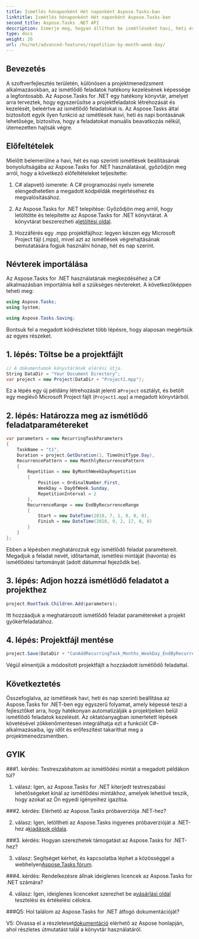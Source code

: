 ```yaml
---
title: Ismétlés hónaponként Hét naponként Aspose.Tasks-ban
linktitle: Ismétlés hónaponként Hét naponként Aspose.Tasks-ban
second_title: Aspose.Tasks .NET API
description: Ismerje meg, hogyan állíthat be ismétléseket havi, heti és napi bontásban az Aspose.Tasks for .NET alkalmazásban az ismétlődő feladatok hatékony automatizálása érdekében.
type: docs
weight: 26
url: /hu/net/advanced-features/repetition-by-month-week-day/
---
```

## Bevezetés

A szoftverfejlesztés területén, különösen a projektmenedzsment alkalmazásokban, az ismétlődő feladatok hatékony kezelésének képessége a legfontosabb. Az Aspose.Tasks for .NET egy hatékony könyvtár, amelyet arra terveztek, hogy egyszerűsítse a projektfeladatok létrehozását és kezelését, beleértve az ismétlődő feladatokat is. Az Aspose.Tasks által biztosított egyik ilyen funkció az ismétlések havi, heti és napi bontásának lehetősége, biztosítva, hogy a feladatokat manuális beavatkozás nélkül, ütemezetten hajtsák végre.

## Előfeltételek

Mielőtt belemerülne a havi, hét és nap szerinti ismétlések beállításának bonyolultságába az Aspose.Tasks for .NET használatával, győződjön meg arról, hogy a következő előfeltételeket teljesítette:

1. C# alapvető ismerete: A C# programozási nyelv ismerete elengedhetetlen a megadott kódpéldák megértéséhez és megvalósításához.
   
2.  Az Aspose.Tasks for .NET telepítése: Győződjön meg arról, hogy letöltötte és telepítette az Aspose.Tasks for .NET könyvtárat. A könyvtárat beszerezheti a[letöltési oldal](https://releases.aspose.com/tasks/net/).

3. Hozzáférés egy .mpp projektfájlhoz: legyen készen egy Microsoft Project fájl (.mpp), mivel azt az ismétlések végrehajtásának bemutatására fogjuk használni hónap, hét és nap szerint.

## Névterek importálása

Az Aspose.Tasks for .NET használatának megkezdéséhez a C# alkalmazásban importálnia kell a szükséges névtereket. A következőképpen teheti meg:

```csharp
using Aspose.Tasks;
using System;

using Aspose.Tasks.Saving;

```

Bontsuk fel a megadott kódrészletet több lépésre, hogy alaposan megértsük az egyes részeket.

## 1. lépés: Töltse be a projektfájlt

```csharp
// A dokumentumok könyvtárának elérési útja.
String DataDir = "Your Document Directory";
var project = new Project(DataDir + "Project1.mpp");
```

 Ez a lépés egy új példány létrehozását jelenti a`Project` osztályt, és betölt egy meglévő Microsoft Project fájlt (`Project1.mpp`) a megadott könyvtárból.

## 2. lépés: Határozza meg az ismétlődő feladatparamétereket

```csharp
var parameters = new RecurringTaskParameters
{
    TaskName = "t1",
    Duration = project.GetDuration(1, TimeUnitType.Day),
    RecurrencePattern = new MonthlyRecurrencePattern
    {
        Repetition = new ByMonthWeekDayRepetition
        {
            Position = OrdinalNumber.First,
            WeekDay = DayOfWeek.Sunday,
            RepetitionInterval = 2
        },
        RecurrenceRange = new EndByRecurrenceRange
        {
            Start = new DateTime(2018, 7, 1, 8, 0, 0),
            Finish = new DateTime(2018, 9, 2, 17, 0, 0)
        }
    }
};
```

Ebben a lépésben meghatározzuk egy ismétlődő feladat paramétereit. Megadjuk a feladat nevét, időtartamát, ismétlési mintáját (havonta) és ismétlődési tartományát (adott dátummal fejeződik be).

## 3. lépés: Adjon hozzá ismétlődő feladatot a projekthez

```csharp
project.RootTask.Children.Add(parameters);
```

Itt hozzáadjuk a meghatározott ismétlődő feladat paramétereket a projekt gyökérfeladatához.

## 4. lépés: Projektfájl mentése

```csharp
project.Save(DataDir + "CanAddRecurringTask_Months_WeekDay_EndByRecurrenceRange_Test_out.mpp", SaveFileFormat.Mpp);
```

Végül elmentjük a módosított projektfájlt a hozzáadott ismétlődő feladattal.

## Következtetés

Összefoglalva, az ismétlések havi, heti és nap szerinti beállítása az Aspose.Tasks for .NET-ben egy egyszerű folyamat, amely képessé teszi a fejlesztőket arra, hogy hatékonyan automatizálják a projektjeiken belül ismétlődő feladatok kezelését. Az oktatóanyagban ismertetett lépések követésével zökkenőmentesen integrálhatja ezt a funkciót C#-alkalmazásaiba, így időt és erőfeszítést takaríthat meg a projektmenedzsmentben.

## GYIK

###1. kérdés: Testreszabhatom az ismétlődési mintát a megadott példákon túl?

1. válasz: Igen, az Aspose.Tasks for .NET kiterjedt testreszabási lehetőségeket kínál az ismétlődési mintákhoz, amelyek lehetővé teszik, hogy azokat az Ön egyedi igényeihez igazítsa.

###2. kérdés: Elérhető az Aspose.Tasks próbaverziója .NET-hez?

 2. válasz: Igen, letöltheti az Aspose.Tasks ingyenes próbaverzióját a .NET-hez a[kiadások oldala](https://releases.aspose.com/).

###3. kérdés: Hogyan szerezhetek támogatást az Aspose.Tasks for .NET-hez?

 3. válasz: Segítséget kérhet, és kapcsolatba léphet a közösséggel a webhelyen[Aspose.Tasks fórum](https://forum.aspose.com/c/tasks/15).

###4. kérdés: Rendelkezésre állnak ideiglenes licencek az Aspose.Tasks for .NET számára?

 4. válasz: Igen, ideiglenes licenceket szerezhet be a[vásárlási oldal](https://purchase.aspose.com/temporary-license/) tesztelési és értékelési célokra.

###Q5: Hol találom az Aspose.Tasks for .NET átfogó dokumentációját?

 V5: Olvassa el a részleteset[dokumentáció](https://reference.aspose.com/tasks/net/) elérhető az Aspose honlapján, ahol részletes útmutatást talál a könyvtár használatáról.
